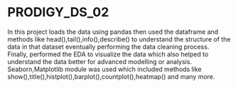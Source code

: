 # PRODIGY_DS_02

In this project loads the data using pandas then used the dataframe and methods like head(),tail(),info(),describe() to understand 
the structure of the data in that dataset eventually performing the data cleaning process.
Finally, performed the EDA to visualize the data which also helped to understand the data better for advanced modelling or analysis.
Seaborn,Matplotlib module was used which included methods like show(),title(),histplot(),barplot(),countplot(),heatmap() and many more.

